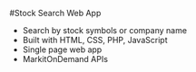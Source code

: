 #Stock Search Web App
- Search by stock symbols or company name
- Built with HTML, CSS, PHP, JavaScript
- Single page web app
- MarkitOnDemand APIs